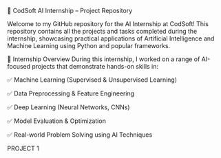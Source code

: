 🤖 CodSoft AI Internship – Project Repository

Welcome to my GitHub repository for the AI Internship at CodSoft!
This repository contains all the projects and tasks completed during the internship, showcasing practical applications of Artificial Intelligence and Machine Learning using Python and popular frameworks.

🧠 Internship Overview
During this internship, I worked on a range of AI-focused projects that demonstrate hands-on skills in:

✅ Machine Learning (Supervised & Unsupervised Learning)

✅ Data Preprocessing & Feature Engineering

✅ Deep Learning (Neural Networks, CNNs)

✅ Model Evaluation & Optimization

✅ Real-world Problem Solving using AI Techniques

PROJECT 1 
